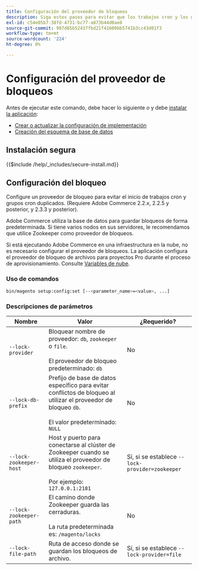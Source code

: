 ```yaml
---
title: Configuración del proveedor de bloqueos
description: Siga estos pasos para evitar que los trabajos cron y los grupos cron duplicados se ejecuten en la implementación de Adobe Commerce.
exl-id: c54e05b7-38fd-4731-bc77-a873b44d0ae8
source-git-commit: 987d65b52437fbd21f41600bb5741b3cc43d01f3
workflow-type: tm+mt
source-wordcount: '224'
ht-degree: 0%

---
```


# Configuración del proveedor de bloqueos

Antes de ejecutar este comando, debe hacer lo siguiente *o* y debe [instalar la aplicación](../advanced.md):

* [Crear o actualizar la configuración de implementación](deployment.md)
* [Creación del esquema de base de datos](database.md)

## Instalación segura

{{$include /help/_includes/secure-install.md}}

## Configuración del bloqueo

Configure un proveedor de bloqueo para evitar el inicio de trabajos cron y grupos cron duplicados. (Requiere Adobe Commerce 2.2.x, 2.2.5 y posterior, y 2.3.3 y posterior).

Adobe Commerce utiliza la base de datos para guardar bloqueos de forma predeterminada. Si tiene varios nodos en sus servidores, le recomendamos que utilice Zookeeper como proveedor de bloqueos.

Si está ejecutando Adobe Commerce en una infraestructura en la nube, no es necesario configurar el proveedor de bloqueos. La aplicación configura el proveedor de bloqueo de archivos para proyectos Pro durante el proceso de aprovisionamiento. Consulte [Variables de nube](https://experienceleague.adobe.com/en/docs/commerce-cloud-service/user-guide/configure/env/stage/variables-cloud).

### Uso de comandos

```bash
bin/magento setup:config:set [--<parameter_name>=<value>, ...]
```

### Descripciones de parámetros

| Nombre | Valor | ¿Requerido? |
|--- |--- |--- |
| `--lock-provider` | Bloquear nombre de proveedor: `db`, `zookeeper` o `file`.<br><br>El proveedor de bloqueo predeterminado: `db` | No |
| `--lock-db-prefix` | Prefijo de base de datos específico para evitar conflictos de bloqueo al utilizar el proveedor de bloqueo `db`.<br><br>El valor predeterminado: `NULL` | No |
| `--lock-zookeeper-host` | Host y puerto para conectarse al clúster de Zookeeper cuando se utiliza el proveedor de bloqueo `zookeeper`.<br><br>Por ejemplo: `127.0.0.1:2181` | Sí, si se establece `--lock-provider=zookeeper` |
| `--lock-zookeeper-path` | El camino donde Zookeeper guarda las cerraduras.<br><br>La ruta predeterminada es: `/magento/locks` | No |
| `--lock-file-path` | Ruta de acceso donde se guardan los bloqueos de archivo. | Sí, si se establece `--lock-provider=file` |
